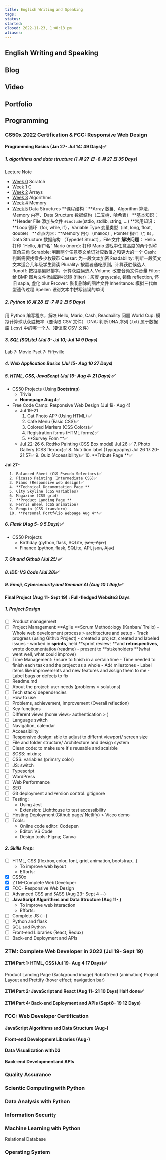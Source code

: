 ```yaml
---
title: English Writing and Speaking
tags: 
status: 
started: 
closed: 2022-11-23, 1:00:13 pm
aliases: 
---
```

## English Writing and Speaking
## Blog
## Video
## Portfolio
## Programming
### CS50x 2022 Certification & FCC: Responsive Web Design
#### Programming Basics (Jan 27- Jul 14: 49 Days)✅
##### 1. algorithms and data structure (1 月 27 日 -6 月 27 日 35 Days)
Lecture Note
- [Week 0](https://cs50.harvard.edu/x/2022/weeks/0/) Scratch
- [Week 1](https://cs50.harvard.edu/x/2022/weeks/1/) C
- [Week 2](https://cs50.harvard.edu/x/2022/weeks/2/) Arrays
- [Week 3](https://cs50.harvard.edu/x/2022/weeks/3/) Algorithms
- [Week 4](https://cs50.harvard.edu/x/2022/weeks/4/) Memory
- [Week 5](https://cs50.harvard.edu/x/2022/weeks/5/) Data Structures
**课程结构：**Array 数组、Algorithm 算法、Memory 内存、Data Structure 数据结构（二叉树、哈希表）
**基本知识：**Header File 添加头文件 ` #include `(stdio, stdlib, string, …)
**常用知识：**Loop 循环（for, while, if），Variable Type 变量类型（int, long, float, double）
**难点内容：**Memory 内存（malloc）, Pointer 指针（*, &），Data Structure 数据结构 （Typedef Struct），File 文件
**解决问题：**
Hello: 打印 “Hello, 用户名”
Mario (more): 打印 Mario 游戏中任意高度的两个对称直角三角
Scrabble: 判断两个任意英文单词对应数值之和更大的一个
Cash: 判断需要找零多少枚硬币
Caesar: 为一段文本加密
Readability: 判断一段英文文本适合几年级学生阅读
Plurality: 按赢者通吃原则，计算获胜候选人
Runoff: 按投票偏好排序，计算获胜候选人
Volume: 改变音频文件音量
Filter: 给 BMP 图片文件添加四种滤镜 (filter)：灰度 greyscale, 镜像 reflection, 怀旧 sapia, 虚化 blur
Recover: 恢复删除的图片文件
Inheritance: 模拟三代血型遗传过程
Speller: 识别文本中拼写错误的单词
##### 2. Python (6 月 28 日 -7 月 2 日 5 Days)  
用 Python 编写程序，解决 Hello, Mario, Cash, Readability 问题
World Cup: 模拟计算球队获胜概率（要读取 CSV 文件）
DNA: 判断 DNA 序列 (.txt) 属于数据库 (.csv) 中的哪一个人（要读取 CSV 文件）
##### 3. SQL (SQLite) (Jul 3- Jul 10; Jul 14 9 Days)
Lab 7: Movie
Pset 7: Fiftyville
##### 4. Web Application Basics (Jul 15- Aug 10 27 Days)
##### 5. HTML, CSS, JavaScript (Jul 15- Aug 4: 21 Days) ✅

- CS50 Projects (Using **Bootstrap**)
   - Trivia 
   - **Homepage Aug 4**✅
- Free Code Camp: Responsive Web Design (Jul 19- Aug 4)
   - Jul 19-21
      1. Cat Photo APP (Using HTML) ✅
      2. Cafe Menu (Basic CSS)✅
      3. Colored Markers (CSS Colors)✅
      4. Registration forms (HTML forms)✅
      5. **Survey Form **✅
   - Jul 22-26
      6. Rothko Painting (CSS Box model) Jul 26 ✅
      7. Photo Gallery (CSS flexbox)✅
      8. Nutrition label (Typography) Jul 26 17:20-21:57✅
      9. Quiz (Accessibility)✅
      10. **Tribute Page **✅

**Jul 27-**

      1. Balanced Sheet (CSS Pseudo Selectors)✅
      2. Picasso Painting (Intermediate CSS)✅
      3. Piano (Responsive web design)✅
      4. **Technical Documentation Page **
      5. City Skyline (CSS variables)
      6. Magazine (CSS grid)
      7. **Product Landing Page **
      8. Ferris Wheel (CSS animation)
      9. Penguin (CSS transform)
      10. **Personal Portfolio Webpage Aug 4**✅
##### 6. Flask (Aug 5- 9 5 Days)✅

- CS50 Projects
   - Birthday (python, flask, SQLite, ~~json, Ajax~~)
   - Finance (python, flask, SQLite, API, ~~json, Ajax~~)
##### 7. Git and Github (Jul 25) ✅
##### 8. IDE: VS Code (Jul 28)✅
##### 9. Emoji, Cybersecurity and Seminar AI (Aug 10 1 Day)✅
#### Final Project (Aug 11- Sept 19) : **Full-fledged Website**3 Days
##### 1. Project Design
- [ ] Product management
- [ ] Project Management: **Agile **Scrum Methodology (Kanban/ Trello)
      - Whole web development process > architecture and setup
      - Track progress (using Github Project)
      - created a project, created and labeled issues
      - worked in **sprints**, held **sprint reviews **and **retrospectives**, wrote documentation (readme)
      - present to **stakeholders **(what went well, what could improve)
- [ ] Time Management: Ensure to finish in a certain time
      - Time needed to finish each task and the project as a whole
      - Add milestones
      - Label items like improvements and new features and assign them to me
      - Label bugs or defects to fix
- [ ] Readme.md
- [ ] About the project: user needs (problems > solutions)
- [ ] Tech stack/ dependencies 
- [ ] How to use
- [ ] Problems, achievement, improvement (Overall reflection)
- [ ] Key functions
- [ ] Different views (home view> authentication > )
- [ ] Language switch
- [ ] Navigation, calendar
- [ ] Accessibility
- [ ] Responsive design: able to adjust to differnt viewport/ screen size
- [ ] File and folder structure/ Architecture and design system
- [ ] Clean code: to make sure it's reusable and scalable
- [ ] SCSS: mixins;
- [ ] CSS: variables (primary color)
- [ ] JS: switch
- [ ] Typescript
- [ ] WordPress 
- [ ] Web Performance
- [ ] SEO
- [ ] Git deployment and version control: gitignore
- [ ] Testing: 
   - Using Jest
   - Extension: Lighthouse to test accessibility
- [ ] Hosting Deployment (Github page/ Netlify) > Video demo
- [ ] Tools: 
   - Online code editor: Codepen
   - Editor: VS Code
   - Design tools: Figma; Canva
##### 2. Skills Prep: 
- [ ] HTML, CSS (flexbox, color, font, grid, animation, bootstrap...)
   - To improve web layout
   - Efforts:
- [x] CS50x
- [x] ZTM-Complete Web Developer
- [x] FCC- Responsive Web Design
- [ ] Advanced CSS and SASS (Aug 23- Sept 4 <Natours>--)
- [ ] **JavaScript Algorithms and Data Structure (Aug 11- )**
   - To improve web interaction
   - Efforts:
- [ ] Complete JS (--)
- [ ] Python and flask
- [ ] SQL and Python
- [ ] Front-end Libraries (React, Redux)
- [ ] Back-end Deployment and APIs
### ZTM: Complete Web Developer in 2022 (Jul 19- Sept 19)
#### ZTM Part 1: HTML, CSS (Jul 19- Aug 4 17 Days)✅
Product Landing Page (Background image)
Robotfriend (animation)
Project Layout and Prettify (hover effect; navigation bar)
#### ZTM Part 2: JavaScript and React (Aug 11- 21 10 Days) Half done✅
#### ZTM Part 4: Back-end Deployment and APIs (Sept 8- 19 12 Days)
### FCC: Web Developer Certification
#### JavaScript Algorithms and Data Structure (Aug-) 
#### Front-end Development Libraries (Aug-)
#### Data Visualization with D3
#### Back-end Development and APIs
### Quality Assurance
### Scientic Computing with Python
### Data Analysis with Python
### Information Security
### Machine Learning with Python
Relational Database
### Operating System 

